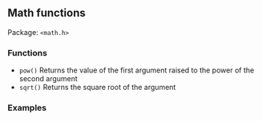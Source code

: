 ## Math functions

Package: `<math.h>`

### Functions

- `pow()` Returns the value of the first argument raised to the power of the second argument
- `sqrt()` Returns the square root of the argument

### Examples


